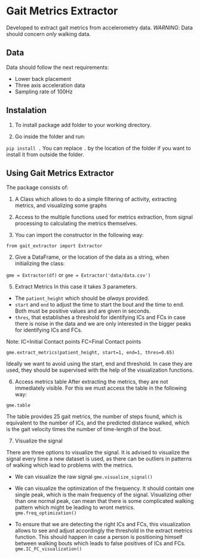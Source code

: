 # Gait Metrics Extractor
Developed to extract gait metrics from accelerometry data. 
*WARNING*: Data should concern *only* walking data.

## Data

Data should follow the next requirements:
* Lower back placement
* Three axis acceleration data
* Sampling rate of 100Hz

## Instalation

1. To install package add folder to your working directory.

2. Go inside the folder and run:

`pip install .`
You can replace `.` by the location of the folder if you want to install it from outside the folder.

## Using Gait Metrics Extractor

The package consists of:
1. A Class which allows to do a simple filtering of activity, extracting metrics, and visualizing some graphs
2. Access to the multiple functions used for metrics extraction, from signal processing to calculating the metrics themselves.

1. You can import the constructor in the following way:

`from gait_extractor import Extractor`

2. Give a DataFrame, or the location of the data as a string, when initializing the class:

`gme = Extractor(df)`
or
`gme = Extractor('data/data.csv')`

5. Extract Metrics
In this case it takes 3 parameters. 
* The `patient_height` which should be *always* provided.
* `start` and `end` to adjust the time to start the bout and the time to end. Both must be positive values and are given in seconds.
* `thres`, that establishes a threshold for identifying ICs and FCs in case there is noise in the data and we are only interested in the bigger peaks for identifying ICs and FCs.

Note: IC=Initial Contact points FC=Final Contact points

`gme.extract_metrics(patient_height, start=1, end=1, thres=0.65)`

Ideally we want to avoid using the start, end and threshold. In case they are used, they should be supervised with the help of the visualization functions.

6. Access metrics table
After extracting the metrics, they are not immediately visible. For this we must access the table in the following way:

`gme.table`

The table provides 25 gait metrics, the number of steps found, which is equivalent to the number of ICs, and the predicted distance walked, which is the gait velocity times the number of time-length of the bout.

7. Visualize the signal

There are three options to visualize the signal. It is advised to visualize the signal every time a new dataset is used, as there can be outliers in patterns of walking which lead to problems with the metrics.

* We can visualize the raw signal
`gme.visualize_signal()`

* We can visualize the optimization of the frequency. It should contain one single peak, which is the main frequency of the signal. Visualizing other than one normal peak, can mean that there is some complicated walking pattern which might be leading to wront metrics.
`gme.freq_optimization()`

* To ensure that we are detecting the right ICs and FCs, this visualization allows to see and adjust accordingly the threshold in the extract metrics function. This should happen in case a person is positioning himself between walking bouts which leads to false positives of ICs and FCs.
`gme.IC_FC_visualization()`